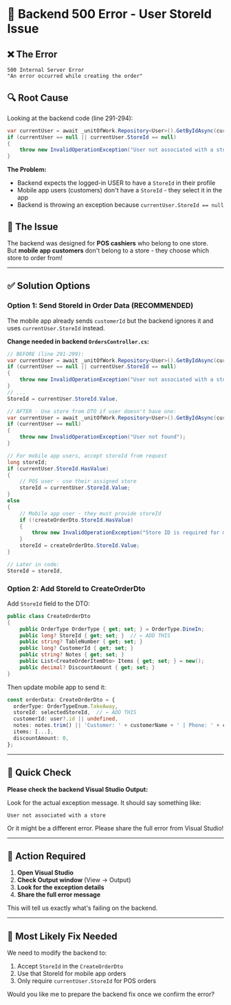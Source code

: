 # 🔧 Backend 500 Error - User StoreId Issue

## ❌ The Error

```
500 Internal Server Error
"An error occurred while creating the order"
```

## 🔍 Root Cause

Looking at the backend code (line 291-294):

```csharp
var currentUser = await _unitOfWork.Repository<User>().GetByIdAsync(currentUserId);
if (currentUser == null || currentUser.StoreId == null)
{
    throw new InvalidOperationException("User not associated with a store");
}
```

**The Problem:**
- Backend expects the logged-in USER to have a `StoreId` in their profile
- Mobile app users (customers) don't have a `StoreId` - they select it in the app
- Backend is throwing an exception because `currentUser.StoreId == null`

## 🎯 The Issue

The backend was designed for **POS cashiers** who belong to one store.  
But **mobile app customers** don't belong to a store - they choose which store to order from!

---

## ✅ Solution Options

### Option 1: Send StoreId in Order Data (RECOMMENDED)
The mobile app already sends `customerId` but the backend ignores it and uses `currentUser.StoreId` instead.

**Change needed in backend `OrdersController.cs`:**

```csharp
// BEFORE (line 291-299):
var currentUser = await _unitOfWork.Repository<User>().GetByIdAsync(currentUserId);
if (currentUser == null || currentUser.StoreId == null)
{
    throw new InvalidOperationException("User not associated with a store");
}
// ...
StoreId = currentUser.StoreId.Value,

// AFTER - Use store from DTO if user doesn't have one:
var currentUser = await _unitOfWork.Repository<User>().GetByIdAsync(currentUserId);
if (currentUser == null)
{
    throw new InvalidOperationException("User not found");
}

// For mobile app users, accept storeId from request
long storeId;
if (currentUser.StoreId.HasValue)
{
    // POS user - use their assigned store
    storeId = currentUser.StoreId.Value;
}
else
{
    // Mobile app user - they must provide storeId
    if (!createOrderDto.StoreId.HasValue)
    {
        throw new InvalidOperationException("Store ID is required for mobile orders");
    }
    storeId = createOrderDto.StoreId.Value;
}

// Later in code:
StoreId = storeId,
```

### Option 2: Add StoreId to CreateOrderDto

Add `StoreId` field to the DTO:

```csharp
public class CreateOrderDto
{
    public OrderType OrderType { get; set; } = OrderType.DineIn;
    public long? StoreId { get; set; }  // ← ADD THIS
    public string? TableNumber { get; set; }
    public long? CustomerId { get; set; }
    public string? Notes { get; set; }
    public List<CreateOrderItemDto> Items { get; set; } = new();
    public decimal? DiscountAmount { get; set; }
}
```

Then update mobile app to send it:

```typescript
const orderData: CreateOrderDto = {
  orderType: OrderTypeEnum.TakeAway,
  storeId: selectedStoreId,  // ← ADD THIS
  customerId: user?.id || undefined,
  notes: notes.trim() || 'Customer: ' + customerName + ' | Phone: ' + customerPhone,
  items: [...],
  discountAmount: 0,
};
```

---

## 🚀 Quick Check

**Please check the backend Visual Studio Output:**

Look for the actual exception message. It should say something like:
```
User not associated with a store
```

Or it might be a different error. Please share the full error from Visual Studio!

---

## 📝 Action Required

1. **Open Visual Studio**
2. **Check Output window** (View → Output)
3. **Look for the exception details**
4. **Share the full error message**

This will tell us exactly what's failing on the backend.

---

## 🎯 Most Likely Fix Needed

We need to modify the backend to:
1. Accept `StoreId` in the `CreateOrderDto`
2. Use that StoreId for mobile app orders
3. Only require `currentUser.StoreId` for POS orders

Would you like me to prepare the backend fix once we confirm the error?

